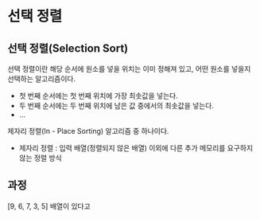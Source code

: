 # 선택 정렬
## 선택 정렬(Selection Sort)
선택 정렬이란 해당 순서에 원소를 넣을 위치는 이미 정해져 있고, 어떤 원소를 넣을지 선택하는 알고리즘이다.
- 첫 번째 순서에는 첫 번째 위치에 가장 최솟값을 넣는다.
- 두 번째 순서에는 두 번째 위치에 남은 값 중에서의 최솟값을 넣는다.
- ...

제자리 정렬(In - Place Sorting) 알고리즘 중 하나이다.
- 제자리 정렬 : 입력 배열(정렬되지 않은 배열) 이외에 다른 추가 메모리를 요구하지 않는 정렬 방식

## 과정
[9, 6, 7, 3, 5] 배열이 있다고 
